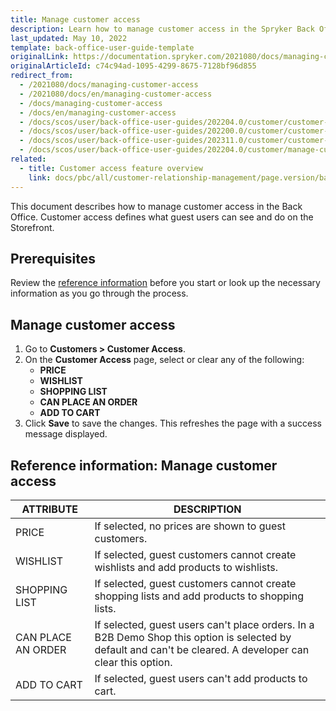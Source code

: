 ```yaml
---
title: Manage customer access
description: Learn how to manage customer access in the Spryker Back Office and configure their permissions for use and access of the storefront.
last_updated: May 10, 2022
template: back-office-user-guide-template
originalLink: https://documentation.spryker.com/2021080/docs/managing-customer-access
originalArticleId: c74c94ad-1095-4299-8675-7128bf96d855
redirect_from:
  - /2021080/docs/managing-customer-access
  - /2021080/docs/en/managing-customer-access
  - /docs/managing-customer-access
  - /docs/en/managing-customer-access
  - /docs/scos/user/back-office-user-guides/202204.0/customer/customer-customer-access-customer-groups/managing-customer-access.html
  - /docs/scos/user/back-office-user-guides/202200.0/customer/customer-customer-access-customer-groups/managing-customer-access.html
  - /docs/scos/user/back-office-user-guides/202311.0/customer/customer-customer-access-customer-groups/managing-customer-access.html
  - /docs/scos/user/back-office-user-guides/202204.0/customer/manage-customer-access.html
related:
  - title: Customer access feature overview
    link: docs/pbc/all/customer-relationship-management/page.version/base-shop/customer-access-feature-overview.html
---
```


This document describes how to manage customer access in the Back Office. Customer access defines what guest users can see and do on the Storefront.

## Prerequisites

Review the [reference information](#reference-information-manage-customer-access) before you start or look up the necessary information as you go through the process.

## Manage customer access

1. Go to **Customers&nbsp;<span aria-label="and then">></span> Customer Access**.
2. On the **Customer Access** page, select or clear any of the following:
    * **PRICE**
    * **WISHLIST**
    * **SHOPPING LIST**
    * **CAN PLACE AN ORDER**
    * **ADD TO CART**
3. Click **Save** to save the changes.
    This refreshes the page with a success message displayed.

## Reference information: Manage customer access


| ATTRIBUTE| DESCRIPTION |
|---|---|
| PRICE | If selected, no prices are shown to guest customers. |
| WISHLIST | If selected, guest customers cannot create wishlists and add products to wishlists.  |
| SHOPPING LIST | If selected, guest customers cannot create shopping lists and add products to shopping lists.  |
| CAN PLACE AN ORDER | If selected, guest users can't place orders. In a B2B Demo Shop this option is selected by default and can't be cleared. A developer can clear this option. |
| ADD TO CART | If selected, guest users can't add products to cart. |
